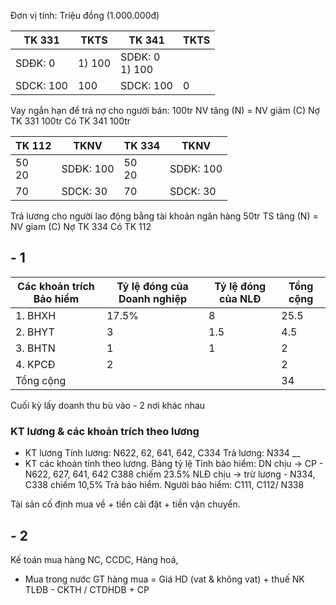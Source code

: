 Đơn vị tính: Triệu đồng (1.000.000đ)

| TK 331      | TKTS       | TK 341            | TKTS |
| ----------- | ---------- | ----------------- | ---- |
| SDĐK: 0<br> | 1) 100<br> | SDĐK: 0<br>1) 100 |      |
| SDCK: 100   | 100        | SDCK: 100         | 0    |
Vay ngắn hạn để trả nợ cho người bán: 100tr
	NV tăng (N) = NV giảm (C)
		Nợ TK 331 100tr
		Có TK 341 100tr
		
| TK 112    | TKNV          | TK 334    | TKNV          |
| --------- | ------------- | --------- | ------------- |
| 50 <br>20 | SDĐK: 100<br> | 50 <br>20 | SDĐK: 100<br> |
| 70        | SDCK: 30      | 70        | SDCK: 30      |
Trả lương cho người lao động bằng tài khoản ngân hàng 50tr 
TS tăng (N) = NV gỉam (C)
		Nợ TK 334
		Có TK 112

## - 1

| Các khoản trích Bảo hiểm | Tỷ lệ đóng của Doanh nghiệp | Tỷ lệ đóng của NLĐ | Tổng cộng |
| ------------------------ | --------------------------- | ------------------ | --------- |
| 1. BHXH                  | 17.5%<br>                   | 8                  | 25.5<br>  |
| 2. BHYT                  | 3                           | 1.5                | 4.5       |
| 3. BHTN                  | 1                           | 1                  | 2         |
| 4. KPCĐ                  | 2                           |                    | 2         |
| Tổng cộng                |                             |                    | 34        |
Cuối kỳ lấy doanh thu bù vào - 2 nơi khác nhau
### KT lương & các khoản trích theo lương 
- KT lương
Tính lương: N622, 62, 641, 642, C334
Trả lương: N334
__
- KT các khoản tính theo lương.
	Bảng tỷ lệ
Tỉnh bảo hiểm: 
	DN chịu -> CP - N622, 627, 641, 642 C388 chiếm 23.5%
	NLĐ chịu -> trừ lương - N334, C338 chiếm 10,5%
Trả bảo hiểm.
	Người bảo hiểm: C111, C112/ N338 

Tài sản cố định mua về + tiền cài đặt + tiền vận chuyển.

## - 2
Kế toán mua hàng NC, CCDC, Hàng hoá,
- Mua trong nước
GT hàng mua = Giá HD (vat & không vat) + thuế NK TLĐB - CKTH / CTDHDB + CP
